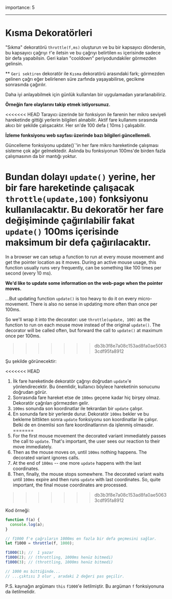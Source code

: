 importance: 5

---

# Kısma Dekoratörleri

"Sıkma" dekoratörü `throttle(f,ms)` oluşturun ve bu bir kapsayıcı döndersin, bu kapsayıcı çağrıyı `f`'e iletsin ve bu çağrıyı belirtilen `ms` içerisinde sadece bir defa yapabilsin. Geri kalan "cooldown" periyodundakiler görmezden gelinsin.

** `Geri sektiren` dekoratör ile `Kısma` dekoratörü arasındaki fark; görmezden gelinen çağrı eğer belirlenen süre zarfında yaşayabilirse, gecikme sonrasında çağırılır.

Daha iyi anlayabilmek için günlük kullanılan bir uygulamadan yararlanabiliriz.

**Örneğin fare olaylarını takip etmek istiyorsunuz.**

<<<<<<< HEAD
Tarayıcı üzerinde bir fonksiyon ile farenin her mikro seviyeli hareketinde gittiği yerlerin bilgileri alınabilir. Aktif fare kullanımı sırasında akıcı bir şekilde çalışacaktır. Her sn'de 100 defa ( 10ms ) çalışabilir.

**İzleme fonksiyonu web sayfası üzerinde bazı bilgileri güncellemeli.**

Güncelleme fonksiyonu update()`'in her fare mikro hareketinde çalışması sisteme çok ağır gelmektedir. Aslında bu fonksiyonun 100ms'de birden fazla çalışmasının da bir mantığı yoktur.

Bundan dolayı `update()` yerine, her bir fare hareketinde çalışacak `throttle(update,100)` fonksiyonu kullanılacaktır. Bu dekoratör her fare değişiminde çağırılabilir fakat `update()` 100ms içerisinde maksimum bir defa çağırılacaktır.
=======
In a browser we can setup a function to run at every mouse movement and get the pointer location as it moves. During an active mouse usage, this function usually runs very frequently, can be something like 100 times per second (every 10 ms).

**We'd like to update some information on the web-page when the pointer moves.**

...But updating function `update()` is too heavy to do it on every micro-movement. There is also no sense in updating more often than once per 100ms.

So we'll wrap it into the decorator: use `throttle(update, 100)` as the function to run on each mouse move instead of the original `update()`. The decorator will be called often, but forward the call to `update()` at maximum once per 100ms.
>>>>>>> db3b3f8e7a08c153ad8fa0ae50633cdf95fa8912

Şu şekilde görünecektir:

<<<<<<< HEAD
1. İlk fare hareketinde dekoratör çağrıyı doğrudan `update`'e yönlendirecektir. Bu önemlidir, kullanıcı böylece hareketinin sonucunu doğrudan görür.
2. Sonrasında fare hareket etse de `100ms` geçene kadar hiç birşey olmaz. Dekoratör çağrıları görmezden gelir.
3. `100ms` sonunda son koordinatlar ile tekrardan bir `update` çalışır.
4. En sonunda fare bir yerlerde durur. Dekoratör `100ms` bekler ve bu bekleme bittikten sonra `update` fonksiyonu son koordinatlar ile çalışır. Belki de en önemlisi son fare koordinatlarının da işlenmiş olmasıdır.
=======
1. For the first mouse movement the decorated variant immediately passes the call to `update`. That's important, the user sees our reaction to their move immediately.
2. Then as the mouse moves on, until `100ms` nothing happens. The decorated variant ignores calls.
3. At the end of `100ms` -- one more `update` happens with the last coordinates.
4. Then, finally, the mouse stops somewhere. The decorated variant waits until `100ms` expire and then runs `update` with last coordinates. So, quite important, the final mouse coordinates are processed.
>>>>>>> db3b3f8e7a08c153ad8fa0ae50633cdf95fa8912

Kod örneği:

```js
function f(a) {
  console.log(a);
}

// f1000 f'e çağrıların 1000ms en fazla bir defa geçmesini sağlar.
let f1000 = throttle(f, 1000);

f1000(1); //  1 yazar
f1000(2); // (throttling, 1000ms henüz bitmedi)
f1000(3); // (throttling, 1000ms henüz bitmedi)

// 1000 ms bittiğinde...
// ...çıktısı 3 olur , aradaki 2 değeri pas geçilir.
```

P.S. kaynağın argümanı `this` `f1000`'e iletilmiştir. Bu argüman `f` fonksiyonuna da iletilmelidir.
